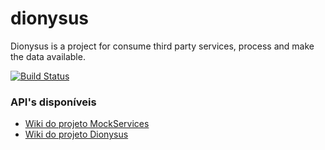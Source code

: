# dionysus
Dionysus is a project for consume third party services, process and make the data available.


[![Build Status](https://travis-ci.org/aliniribeiroo/dionysus.svg?branch=master)](https://travis-ci.org/aliniribeiroo/dionysus)

### API's disponíveis
* [Wiki do projeto MockServices](https://github.com/aliniribeiroo/dionysus/wiki/Mock-Service-APIs)
* [Wiki do projeto Dionysus](https://github.com/aliniribeiroo/dionysus/wiki/Dionysus-API%60s)
